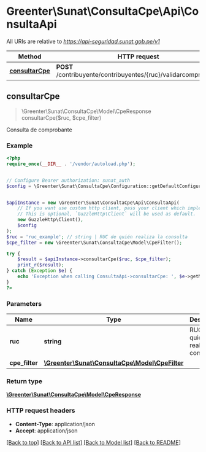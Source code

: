 # Greenter\Sunat\ConsultaCpe\Api\ConsultaApi

All URIs are relative to *https://api-seguridad.sunat.gob.pe/v1*

Method | HTTP request | Description
------------- | ------------- | -------------
[**consultarCpe**](ConsultaApi.md#consultarCpe) | **POST** /contribuyente/contribuyentes/{ruc}/validarcomprobante | Consulta de comprobante



## consultarCpe

> \Greenter\Sunat\ConsultaCpe\Model\CpeResponse consultarCpe($ruc, $cpe_filter)

Consulta de comprobante

### Example

```php
<?php
require_once(__DIR__ . '/vendor/autoload.php');


// Configure Bearer authorization: sunat_auth
$config = \Greenter\Sunat\ConsultaCpe\Configuration::getDefaultConfiguration()->setAccessToken('YOUR_ACCESS_TOKEN');


$apiInstance = new \Greenter\Sunat\ConsultaCpe\Api\ConsultaApi(
    // If you want use custom http client, pass your client which implements `GuzzleHttp\ClientInterface`.
    // This is optional, `GuzzleHttp\Client` will be used as default.
    new GuzzleHttp\Client(),
    $config
);
$ruc = 'ruc_example'; // string | RUC de quién realiza la consulta
$cpe_filter = new \Greenter\Sunat\ConsultaCpe\Model\CpeFilter(); 

try {
    $result = $apiInstance->consultarCpe($ruc, $cpe_filter);
    print_r($result);
} catch (Exception $e) {
    echo 'Exception when calling ConsultaApi->consultarCpe: ', $e->getMessage(), PHP_EOL;
}
?>
```

### Parameters


Name | Type | Description  | Notes
------------- | ------------- | ------------- | -------------
 **ruc** | **string**| RUC de quién realiza la consulta |
 **cpe_filter** | [**\Greenter\Sunat\ConsultaCpe\Model\CpeFilter**](../Model/CpeFilter.md)|  | [optional]

### Return type

[**\Greenter\Sunat\ConsultaCpe\Model\CpeResponse**](../Model/CpeResponse.md)

### HTTP request headers

- **Content-Type**: application/json
- **Accept**: application/json

[[Back to top]](#) [[Back to API list]](../../README.md#documentation-for-api-endpoints)
[[Back to Model list]](../../README.md#documentation-for-models)
[[Back to README]](../../README.md)

